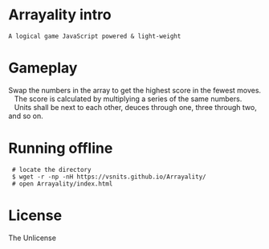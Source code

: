 

# Arrayality intro
    A logical game JavaScript powered & light-weight

# Gameplay
   Swap the numbers in the array to get the highest score in the fewest moves. <br>
   The score is calculated by multiplying a series of the same numbers. <br>
   Units shall be next to each other, deuces through one, three through two, and so on.
   
# Running offline
     
```shell
 # locate the directory
 $ wget -r -np -nH https://vsnits.github.io/Arrayality/
 # open Arrayality/index.html
```

 # License
   The Unlicense
   
